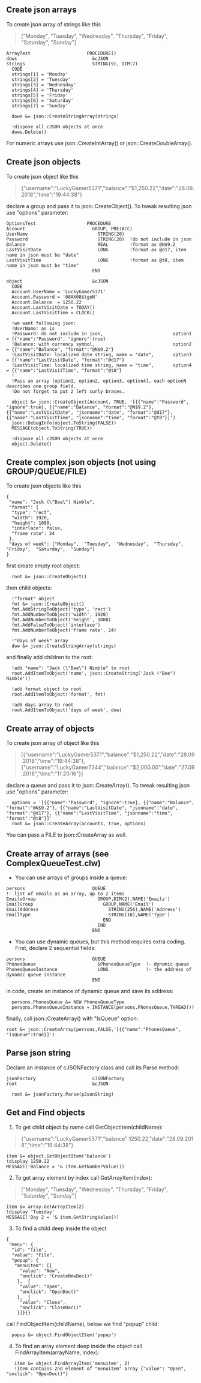 ## Create json arrays
To create json array of strings like this
> ["Monday", "Tuesday", "Wednesday", "Thursday", "Friday", "Saturday", "Sunday"]
```
ArrayTest                     PROCEDURE()
dows                            &cJSON
strings                         STRING(9), DIM(7)
  CODE
  strings[1] = 'Monday'
  strings[2] = 'Tuesday'
  strings[3] = 'Wednesday'
  strings[4] = 'Thursday'
  strings[5] = 'Friday'
  strings[6] = 'Saturday'
  strings[7] = 'Sunday'
  
  dows &= json::CreateStringArray(strings)
  
  !dispose all cJSON objects at once
  dows.Delete()
```
For numeric arrays use json::CreateIntArray() or json::CreateDoubleArray().

## Create json objects
To create json object like this
> {"username":"LuckyGamer5371","balance":"$1,250.22","date":"28.09.2018","time":"19:44:38"}

declare a group and pass it to json::CreateObject(). To tweak resulting json use "options" parameter:
```
OptionsTest                   PROCEDURE
Account                         GROUP, PRE(ACC)
UserName                          STRING(20)
Password                          STRING(20)  !do not include in json
Balance                           REAL        !format as @N$9.2
LastVisitDate                     LONG        !format as @d17, item name in json must be "date"
LastVisitTime                     LONG        !format as @t8, item name in json must be "time"
                                END

object                          &cJSON
  CODE
  Account.UserName = 'LuckyGamer5371'
  Account.Password = '08AX08$tgeN'
  Account.Balance  = 1250.22
  Account.LastVisitDate = TODAY()
  Account.LastVisitTime = CLOCK()
  
  !we want following json:
  !UserName: as is
  !Password: do not include in json,                          option1 = {{"name":"Password", "ignore":true}
  !Balance: with currency symbol,                             option2 = {{"name":"Balance", "format":"@N$9.2"}
  !LastVisitDate: localized date string, name = "date",       option3 = {{"name":"LastVisitDate", "format":"@d17"}
  !LastVisitTime: localized time string, name = "time",       option4 = {{"name":"LastVisitTime", "format":"@t8"}
  !
  !Pass an array [option1, option2, option3, option4], each optionN describes one group field.
  !Do not forget to put 2 left curly braces.
  
  object &= json::CreateObject(Account, TRUE, '[{{"name":"Password", "ignore":true}, {{"name":"Balance", "format":"@N$9.2"}, {{"name":"LastVisitDate", "jsonname":"date", "format":"@d17"}, {{"name":"LastVisitTime", "jsonname":"time", "format":"@t8"}]')
  json::DebugInfo(object.ToString(FALSE))
  MESSAGE(object.ToString(TRUE))
  
  !dispose all cJSON objects at once
  object.Delete()
```

## Create complex json objects (not using GROUP/QUEUE/FILE)
To create json objects like this
```
{ 
 "name": "Jack (\"Bee\") Nimble", 
 "format": { 
  "type": "rect", 
  "width": 1920, 
  "height": 1080, 
  "interlace": false, 
  "frame rate": 24 
 }, 
 "days of week": ["Monday",  "Tuesday",  "Wednesday",  "Thursday",  "Friday",  "Saturday",  "Sunday"] 
}
```

first create empty root object:
```
  root &= json::CreateObject()
```
then child objects:
```
  !"format" object
  fmt &= json::CreateObject()
  fmt.AddStringToObject('type', 'rect')
  fmt.AddNumberToObject('width', 1920)  
  fmt.AddNumberToObject('height', 1080)  
  fmt.AddFalseToObject('interlace')
  fmt.AddNumberToObject('frame rate', 24)

  !"days of week" array
  dow &= json::CreateStringArray(strings)
```
and finally add children to the root:
```
  !add "name": "Jack (\"Bee\") Nimble" to root
  root.AddItemToObject('name', json::CreateString('Jack ("Bee") Nimble'))
  
  !add format object to root
  root.AddItemToObject('format', fmt)

  !add days array to root
  root.AddItemToObject('days of week', dow)
```

## Create array of objects
To create json array of object like this
> [{"username":"LuckyGamer5371","balance":"$1,250.22","date":"28.09.2018","time":"19:44:38"},
> {"username":"LuckyGamer7244","balance":"$2,000.00","date":"27.09.2018","time":"11:20:16"}]

declare a queue and pass it to json::CreateArray(). To tweak resulting json use "options" parameter:
```
  options = '[{{"name":"Password", "ignore":true}, {{"name":"Balance", "format":"@N$9.2"}, {{"name":"LastVisitDate", "jsonname":"date", "format":"@d17"}, {{"name":"LastVisitTime", "jsonname":"time", "format":"@t8"}]'
  root &= json::CreateArray(accounts, true, options)
```
You can pass a FILE to json::CreateArray as well.
  
## Create array of arrays (see ComplexQueueTest.clw)
- You can use arrays of groups inside a queue:
```
persons                         QUEUE
!- list of emails as an array, up to 2 items
EmailsGroup                       GROUP,DIM(2),NAME('Emails')
EmailGroup                          GROUP,NAME('Email')
EmailAddress                          STRING(256),NAME('Address')
EmailType                             STRING(10),NAME('Type')
                                    END
                                  END
                                END
```
  
- You can use dynamic queues, but this method requires extra coding. First, declare 2 sequential fields:
```
persons                         QUEUE
PhonesQueue                       &PhonesQueueType  !- dynamic queue
PhonesQueueInstance               LONG              !- the address of dynamic queue instance
                                END
```
in code, create an instance of dynamic queue and save its address:
```
  persons.PhonesQueue &= NEW PhonesQueueType
  persons.PhonesQueueInstance = INSTANCE(persons.PhonesQueue,THREAD())
```
finally, call json::CreateArray() with "IsQueue" option:
```
root &= json::CreateArray(persons,FALSE,'[{{"name":"PhonesQueue", "isQueue":true}]')
```

## Parse json string
Declare an instance of cJSONFactory class and call its Parse method:
```
jsonFactory                     cJSONFactory
root                            &cJSON

  root &= jsonFactory.Parse(pJsonString)
```

## Get and Find objects
1. To get child object by name call GetObjectItem(childName):
> {"username":"LuckyGamer5371","balance":1250.22,"date":"28.09.2018","time":"19:44:38"}
```
item &= object.GetObjectItem('balance')
!display 1250.22
MESSAGE('Balance = '& item.GetNumberValue())
```

2. To get array element by index call GetArrayItem(index):
> ["Monday", "Tuesday", "Wednesday", "Thursday", "Friday", "Saturday", "Sunday"]
```
item &= array.GetArrayItem(2)
!display 'Tuesday'
MESSAGE('Day 2 = '& item.GetStringValue())
```

3. To find a child deep inside the object
```
{ 
 "menu": { 
  "id": "file", 
  "value": "File", 
  "popup": { 
   "menuitem": [{ 
     "value": "New", 
     "onclick": "CreateNewDoc()" 
    },  { 
     "value": "Open", 
     "onclick": "OpenDoc()" 
    },  { 
     "value": "Close", 
     "onclick": "CloseDoc()" 
    }]}}}
```

call FindObjectItem(childName), below we find "popup" child:
```
  popup &= object.FindObjectItem('popup')
```

4. To find an array element deep inside the object call FindArrayItem(arrayName, index):
```
   item &= object.FindArrayItem('menuitem', 2)
   !item contains 2nd element of "menuitem" array {"value": "Open", "onclick": "OpenDoc()"}
```
